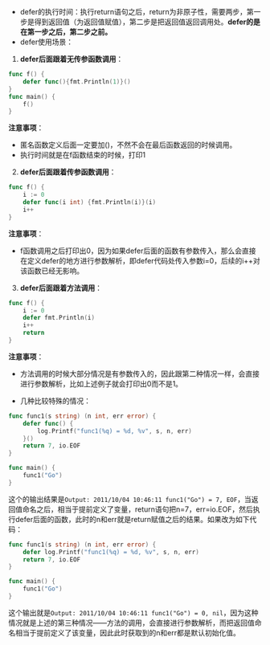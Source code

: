 - defer的执行时间：执行return语句之后，return为非原子性，需要两步，第一步是得到返回值（为返回值赋值），第二步是把返回值返回调用处。**defer的是在第一步之后，第二步之前。**
- defer使用场景：
1. **defer后面跟着无传参函数调用**：

```Go
func f() {
	defer func(){fmt.Println(1)}()
}
func main() {
	f()
}	
```

**注意事项**：
- 匿名函数定义后面一定要加()，不然不会在最后函数返回的时候调用。
- 执行时间就是在f函数结束的时候，打印1

2. **defer后面跟着传参函数调用**：

```Go
func f() {
	i := 0
	defer func(i int) {fmt.Println(i)}(i)
	i++
}
```

**注意事项**：
- f函数调用之后打印出0，因为如果defer后面的函数有参数传入，那么会直接在定义defer的地方进行参数解析，即defer代码处传入参数i=0，后续的i++对该函数已经无影响。

3. **defer后面跟着方法调用**：

```Go
func f() {
	i := 0
	defer fmt.Println(i)
	i++
	return
}
```

**注意事项**：
- 方法调用的时候大部分情况是有参数传入的，因此跟第二种情况一样，会直接进行参数解析，比如上述例子就会打印出0而不是1。

- 几种比较特殊的情况：
```Go
func func1(s string) (n int, err error) {
	defer func() {
		log.Printf("func1(%q) = %d, %v", s, n, err)
	}()
	return 7, io.EOF
}

func main() {
	func1("Go")
}
```
这个的输出结果是```Output: 2011/10/04 10:46:11 func1("Go") = 7, EOF```，当返回值命名之后，相当于提前定义了变量，return语句把n=7，err=io.EOF，然后执行defer后面的函数，此时的n和err就是return赋值之后的结果。如果改为如下代码：
```Go
func func1(s string) (n int, err error) {
	defer log.Printf("func1(%q) = %d, %v", s, n, err)
	return 7, io.EOF
}

func main() {
	func1("Go")
}
```
这个输出就是```Output: 2011/10/04 10:46:11 func1("Go") = 0, nil```，因为这种情况就是上述的第三种情况——方法的调用，会直接进行参数解析，而把返回值命名相当于提前定义了该变量，因此此时获取到的n和err都是默认初始化值。
